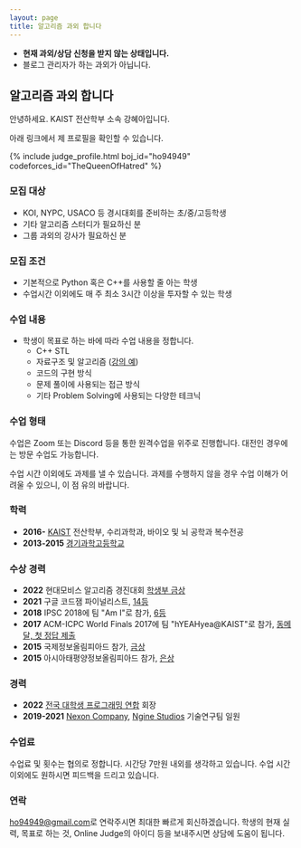 ```yaml
---
layout: page
title: 알고리즘 과외 합니다
---
```


* **현재 과외/상담 신청을 받지 않는 상태입니다.**
* 블로그 관리자가 하는 과외가 아닙니다.

## 알고리즘 과외 합니다
안녕하세요. KAIST 전산학부 소속 강혜아입니다.<br>

아래 링크에서 제 프로필을 확인할 수 있습니다.

{% include judge_profile.html boj_id="ho94949" codeforces_id="TheQueenOfHatred" %}

### 모집 대상
* KOI, NYPC, USACO 등 경시대회를 준비하는 초/중/고등학생
* 기타 알고리즘 스터디가 필요하신 분
* 그룹 과외의 강사가 필요하신 분

### 모집 조건
* 기본적으로 Python 혹은 C++를 사용할 줄 아는 학생
* 수업시간 이외에도 매 주 최소 3시간 이상을 투자할 수 있는 학생

### 수업 내용
* 학생이 목표로 하는 바에 따라 수업 내용을 정합니다.
  * C++ STL
  * 자료구조 및 알고리즘 ([강의 예](https://blog.kyouko.moe/73))
  * 코드의 구현 방식
  * 문제 풀이에 사용되는 접근 방식
  * 기타 Problem Solving에 사용되는 다양한 테크닉

### 수업 형태

수업은 Zoom 또는 Discord 등을 통한 원격수업을 위주로 진행합니다. 대전인 경우에는 방문 수업도 가능합니다.

수업 시간 이외에도 과제를 낼 수 있습니다. 과제를 수행하지 않을 경우 수업 이해가 어려울 수 있으니, 이 점 유의 바랍니다.

### 학력
- **2016-** [KAIST](kaist.ac.kr) 전산학부, 수리과학과, 바이오 및 뇌 공학과 복수전공
- **2013-2015** [경기과학고등학교](gs.hs.kr)

### 수상 경력
- **2022** 현대모비스 알고리즘 경진대회 [학생부 금상](https://www.hyundai.co.kr/news/CONT0000000000043492) 
- **2021** 구글 코드잼 파이널리스트, [14등](https://codingcompetitions.withgoogle.com/codejam/round/0000000000436329)
- **2018** IPSC 2018에 팀 "Am I"로 참가, [6등](https://ipsc.ksp.sk/2018/results/top10)
- **2017** ACM-ICPC World Finals 2017에 팀 "hYEAHyea@KAIST"로 참가, [동메달, 첫 정답 제출](https://icpc.global/community/results-2018)
- **2015** 국제정보올림피아드 참가, [금상](https://stats.ioinformatics.org/people/5640)
- **2015** 아시아태평양정보올림피아드 참가, [은상](https://drive.google.com/file/d/0B9ooutU4bu9Xd2ZfRWFESml4SDFTMjI2Z2ZSaUxvLWlELVVV/edit?resourcekey=0-vjKqCkmNs5WtTxjuSvFBZQ)

### 경력
- **2022** [전국 대학생 프로그래밍 연합](https://ucpc.me/) 회장
- **2019-2021** [Nexon Company](https://company.nexon.com/), [Ngine Studios](https://company.nexon.com/Company/Introduce/Relations/Relations.aspx) 기술연구팀 일원

### 수업료

수업료 및 횟수는 협의로 정합니다. 시간당 7만원 내외를 생각하고 있습니다. 수업 시간 이외에도 원하시면 피드백을 드리고 있습니다. 

### 연락
<style>
.mail-address:after{
    content:attr(data-name) "@" attr(data-domain) "." attr(data-tld);
    text-decoration: underline
}
</style>
<a href="#" class="mail-address" data-name="ho94949" data-domain="gmail" data-tld="com" onclick="window.location.href = 'mailto:' + this.dataset.name + '@' + this.dataset.domain + '.' + this.dataset.tld"></a>로 연락주시면 최대한 빠르게 회신하겠습니다.
학생의 현재 실력, 목표로 하는 것, Online Judge의 아이디 등을 보내주시면 상담에 도움이 됩니다.

